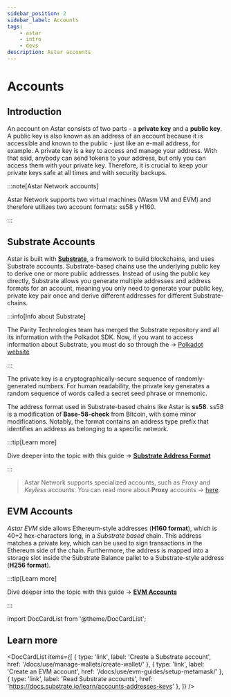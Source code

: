 ```yaml
---
sidebar_position: 2
sidebar_label: Accounts
tags:
    - astar
    - intro
    - devs
description: Astar accounts
---
```


# Accounts

## Introduction

An account on Astar consists of two parts - a **private key** and a **public key**. A public key is also known as an address of an account because it is accessible and known to the public - just like an e-mail address, for example. A private key is a key to access and manage your address. With that said, anybody can send tokens to your address, but only you can access them with your private key. Therefore, it is crucial to keep your private keys safe at all times and with security backups.

:::note[Astar Network accounts]

Astar Network supports two virtual machines (Wasm VM and EVM) and therefore utilizes two account formats: ss58 y H160.

:::

## Substrate Accounts

Astar is built with [**Substrate**](https://docs.polkadot.com/develop/parachains/intro-polkadot-sdk/#substrate), a framework to build blockchains, and uses Substrate accounts. Substrate-based chains use the underlying public key to derive one or more public addresses. Instead of using the public key directly, Substrate allows you generate multiple addresses and address formats for an account, meaning you only need to generate your public key, private key pair once and derive different addresses for different Substrate-chains.

:::info[Info about Substrate]

The Parity Technologies team has merged the Substrate repository and all its information with the Polkadot SDK. Now, if you want to access information about Substrate, you must do so through the → [Polkadot website](https://polkadot.com/platform/sdk)

:::

The private key is a cryptographically-secure sequence of randomly-generated numbers. For human readability, the private key generates a random sequence of words called a secret seed phrase or mnemonic.

The address format used in Substrate-based chains like Astar is **ss58**. ss58 is a modification of **Base-58-check** from Bitcoin, with some minor modifications. Notably, the format contains an address type prefix that identifies an address as belonging to a specific network.

:::tip[Learn more]

Dive deeper into the topic with this guide → [**Substrate Address Format**](https://wiki.polkadot.network/docs/learn-account-advanced#:~:text=The%20address%20format%20used%20in,format%20is%20the%20MultiAddress%20type.)

:::

> Astar Network supports specialized accounts, such as *Proxy* and *Keyless* accounts. 
You can read more about **Proxy** accounts → [here](/docs/learn/Proxies).

## EVM Accounts

*Astar EVM* side allows Ethereum-style addresses (**H160 format**), which is 40+2 hex-characters long, in a *Substrate based* chain. This address matches a private key, which can be used to sign transactions in the Ethereum side of the chain. Furthermore, the address is mapped into a storage slot inside the Substrate Balance pallet to a Substrate-style address (**H256 format**).

:::tip[Learn more]

Dive deeper into the topic with this guide → [**EVM Accounts**](https://ethereum.org/en/developers/docs/accounts/)

:::

import DocCardList from '@theme/DocCardList';

## Learn more
<DocCardList items={[
    { type: 'link', label: 'Create a Substrate account', href: '/docs/use/manage-wallets/create-wallet/' },
    { type: 'link', label: 'Create an EVM account', href: '/docs/use/evm-guides/setup-metamask/' },
    { type: 'link', label: 'Read Substrate accounts', href: 'https://docs.substrate.io/learn/accounts-addresses-keys' },
]} />
